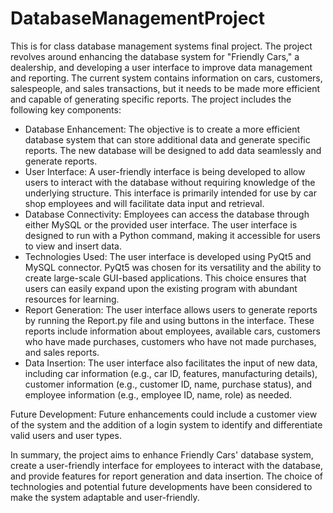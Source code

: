 # DatabaseManagementProject
This is for class database management systems final project. The project revolves around enhancing the database system for "Friendly Cars," a dealership, and developing a user interface to improve data management and reporting. The current system contains information on cars, customers, salespeople, and sales transactions, but it needs to be made more efficient and capable of generating specific reports. The project includes the following key components:
* Database Enhancement: The objective is to create a more efficient database system that can store additional data and generate specific reports. The new database will be designed to add data seamlessly and generate reports.
* User Interface: A user-friendly interface is being developed to allow users to interact with the database without requiring knowledge of the underlying structure. This interface is primarily intended for use by car shop employees and will facilitate data input and retrieval.
* Database Connectivity: Employees can access the database through either MySQL or the provided user interface. The user interface is designed to run with a Python command, making it accessible for users to view and insert data.
* Technologies Used: The user interface is developed using PyQt5 and MySQL connector. PyQt5 was chosen for its versatility and the ability to create large-scale GUI-based applications. This choice ensures that users can easily expand upon the existing program with abundant resources for learning.
* Report Generation: The user interface allows users to generate reports by running the Report.py file and using buttons in the interface. These reports include information about employees, available cars, customers who have made purchases, customers who have not made purchases, and sales reports.
* Data Insertion: The user interface also facilitates the input of new data, including car information (e.g., car ID, features, manufacturing details), customer information (e.g., customer ID, name, purchase status), and employee information (e.g., employee ID, name, role) as needed.

Future Development: Future enhancements could include a customer view of the system and the addition of a login system to identify and differentiate valid users and user types.

In summary, the project aims to enhance Friendly Cars' database system, create a user-friendly interface for employees to interact with the database, and provide features for report generation and data insertion. The choice of technologies and potential future developments have been considered to make the system adaptable and user-friendly.
